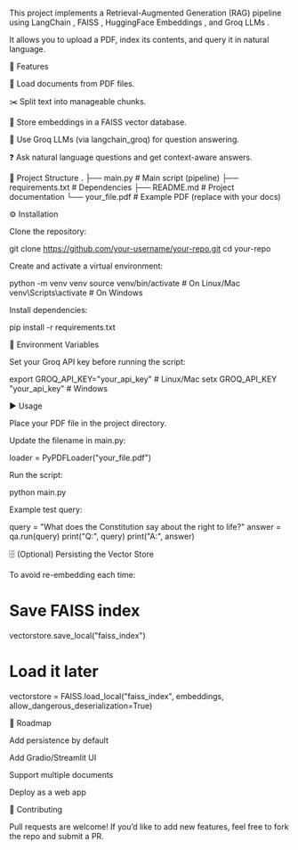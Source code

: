 This project implements a Retrieval-Augmented Generation (RAG) pipeline using LangChain
, FAISS
, HuggingFace Embeddings
, and Groq LLMs
.

It allows you to upload a PDF, index its contents, and query it in natural language.

🚀 Features

📄 Load documents from PDF files.

✂️ Split text into manageable chunks.

🔎 Store embeddings in a FAISS vector database.

🤖 Use Groq LLMs (via langchain_groq) for question answering.

❓ Ask natural language questions and get context-aware answers.

📂 Project Structure
.
├── main.py          # Main script (pipeline)
├── requirements.txt # Dependencies
├── README.md        # Project documentation
└── your_file.pdf    # Example PDF (replace with your docs)

⚙️ Installation

Clone the repository:

git clone https://github.com/your-username/your-repo.git
cd your-repo


Create and activate a virtual environment:

python -m venv venv
source venv/bin/activate   # On Linux/Mac
venv\Scripts\activate      # On Windows


Install dependencies:

pip install -r requirements.txt

🔑 Environment Variables

Set your Groq API key before running the script:

export GROQ_API_KEY="your_api_key"    # Linux/Mac
setx GROQ_API_KEY "your_api_key"      # Windows

▶️ Usage

Place your PDF file in the project directory.

Update the filename in main.py:

loader = PyPDFLoader("your_file.pdf")


Run the script:

python main.py


Example test query:

query = "What does the Constitution say about the right to life?"
answer = qa.run(query)
print("Q:", query)
print("A:", answer)

🗄️ (Optional) Persisting the Vector Store

To avoid re-embedding each time:

# Save FAISS index
vectorstore.save_local("faiss_index")

# Load it later
vectorstore = FAISS.load_local("faiss_index", embeddings, allow_dangerous_deserialization=True)

📌 Roadmap

 Add persistence by default

 Add Gradio/Streamlit UI

 Support multiple documents

 Deploy as a web app

🤝 Contributing

Pull requests are welcome! If you’d like to add new features, feel free to fork the repo and submit a PR.
